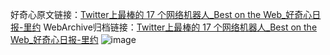 好奇心原文链接：[Twitter上最棒的 17 个网络机器人_Best on the Web_好奇心日报-里约](https://www.qdaily.com/articles/2872.html)
WebArchive归档链接：[Twitter上最棒的 17 个网络机器人_Best on the Web_好奇心日报-里约](http://web.archive.org/web/20190623151552/https://www.qdaily.com/articles/2872.html)
![image](http://ww3.sinaimg.cn/large/007d5XDply1g3v6plg80ej30u02jh4qp)